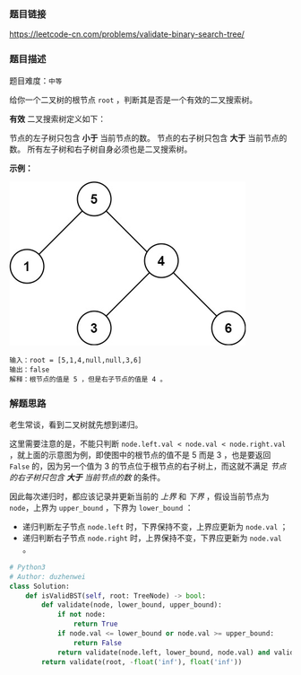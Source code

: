 ### 题目链接
https://leetcode-cn.com/problems/validate-binary-search-tree/

### 题目描述
题目难度：```中等```

给你一个二叉树的根节点 ```root``` ，判断其是否是一个有效的二叉搜索树。

**有效** 二叉搜索树定义如下：

节点的左子树只包含 **小于** 当前节点的数。
节点的右子树只包含 **大于** 当前节点的数。
所有左子树和右子树自身必须也是二叉搜索树。

**示例：**

![示例图](../assets/98.示例图.png)
```
输入：root = [5,1,4,null,null,3,6]
输出：false
解释：根节点的值是 5 ，但是右子节点的值是 4 。
```

### 解题思路
老生常谈，看到二叉树就先想到递归。

这里需要注意的是，不能只判断 ```node.left.val < node.val < node.right.val``` ，就上面的示意图为例，即使图中的根节点的值不是 5 而是 3 ，也是要返回 ```False``` 的，因为另一个值为 3 的节点位于根节点的右子树上，而这就不满足 *节点的右子树只包含 **大于** 当前节点的数* 的条件。

因此每次递归时，都应该记录并更新当前的 *上界* 和 *下界* ，假设当前节点为 ```node```，上界为 ```upper_bound``` ，下界为 ```lower_bound``` ：
- 递归判断左子节点 ```node.left``` 时，下界保持不变，上界应更新为 ```node.val``` ；
- 递归判断右子节点 ```node.right``` 时，上界保持不变，下界应更新为 ```node.val``` 。 

```python
# Python3
# Author: duzhenwei
class Solution:
    def isValidBST(self, root: TreeNode) -> bool:
        def validate(node, lower_bound, upper_bound):
            if not node:
                return True
            if node.val <= lower_bound or node.val >= upper_bound:
                return False
            return validate(node.left, lower_bound, node.val) and validate(node.right, node.val, upper_bound)
        return validate(root, -float('inf'), float('inf'))
```